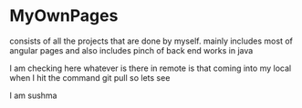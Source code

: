 # MyOwnPages
consists of all the projects that are done by myself. mainly includes most of angular pages and also includes pinch of back end works in java


I am checking here whatever is there in remote is that coming into my local when I hit the command git pull
so lets see

I am sushma

